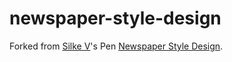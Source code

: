 # newspaper-style-design
Forked from [Silke V](http://codepen.io/silkine/)'s Pen [Newspaper Style Design](http://codepen.io/silkine/pen/jldif/).
